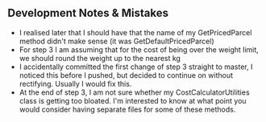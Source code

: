 ## Development Notes & Mistakes

- I realised later that I should have that the name of my GetPricedParcel method didn't make sense (it was GetDefaultPricedParcel)
- For step 3 I am assuming that for the cost of being over the weight limit, we should round the weight up to the nearest kg
- I accidentally committed the first change of step 3 straight to master, I noticed this before I pushed, but decided to continue on without rectifying. Usually I would fix this.
- At the end of step 3, I am not sure whether my CostCalculatorUtilities class is getting too bloated. I'm interested to know at what point you would consider having separate files for some of these methods.
